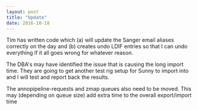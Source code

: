 ```yaml
---
layout: post
title: "Update"
date: 2016-10-18
---
```


Tim has written code which (a) will update the Sanger email aliases correctly on the day and (b) creates undo LDIF entries so that I can undo everything if it all goes wrong for whatever reason.

The DBA's may have identified the issue that is causing the long import time. They are going to get another test rig setup for Sunny to import into and I will test and report back the results.

The annopipeline-requests and zmap queues also need to be moved. This may (depending on queue size) add extra time to the overall export/import time

